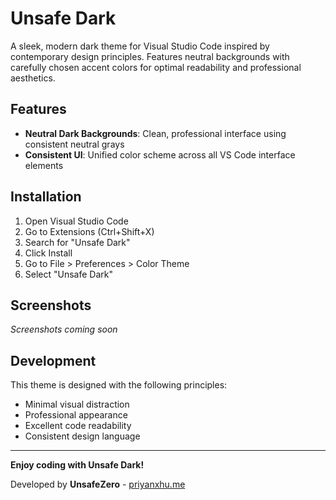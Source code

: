 # Unsafe Dark

A sleek, modern dark theme for Visual Studio Code inspired by contemporary design principles. Features neutral backgrounds with carefully chosen accent colors for optimal readability and professional aesthetics.

## Features

- **Neutral Dark Backgrounds**: Clean, professional interface using consistent neutral grays
- **Consistent UI**: Unified color scheme across all VS Code interface elements

## Installation

1. Open Visual Studio Code
2. Go to Extensions (Ctrl+Shift+X)
3. Search for "Unsafe Dark"
4. Click Install
5. Go to File > Preferences > Color Theme
6. Select "Unsafe Dark"

## Screenshots

*Screenshots coming soon*

## Development

This theme is designed with the following principles:
- Minimal visual distraction
- Professional appearance
- Excellent code readability
- Consistent design language

---

**Enjoy coding with Unsafe Dark!**

Developed by **UnsafeZero** - [priyanxhu.me](https://priyanxhu.me)